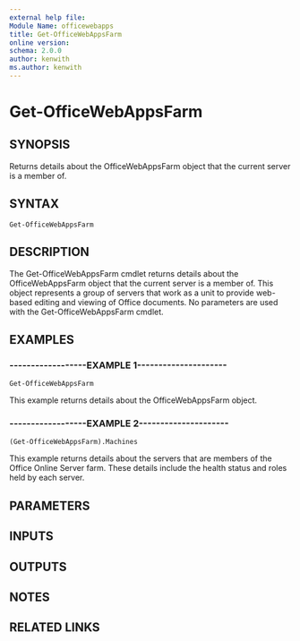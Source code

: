```yaml
---
external help file:
Module Name: officewebapps
title: Get-OfficeWebAppsFarm
online version:
schema: 2.0.0
author: kenwith
ms.author: kenwith
---
```


# Get-OfficeWebAppsFarm

## SYNOPSIS
Returns details about the OfficeWebAppsFarm object that the current server is a member of.

## SYNTAX

```
Get-OfficeWebAppsFarm
```

## DESCRIPTION
The Get-OfficeWebAppsFarm cmdlet returns details about the OfficeWebAppsFarm object that the current server is a member of.
This object represents a group of servers that work as a unit to provide web-based editing and viewing of Office documents.
No parameters are used with the Get-OfficeWebAppsFarm cmdlet.

## EXAMPLES

### ------------------EXAMPLE 1---------------------
```
Get-OfficeWebAppsFarm
```

This example returns details about the OfficeWebAppsFarm object.

### ------------------EXAMPLE 2---------------------
```
(Get-OfficeWebAppsFarm).Machines
```

This example returns details about the servers that are members of the Office Online Server farm.
These details include the health status and roles held by each server.

## PARAMETERS

## INPUTS

## OUTPUTS

## NOTES

## RELATED LINKS
